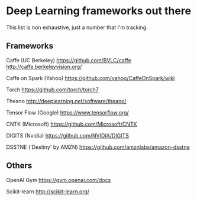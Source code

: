 #  Deep Learning frameworks out there

This list is non exhaustive, just a number that I'm tracking.

Frameworks
----------

Caffe (UC Berkeley)
	https://github.com/BVLC/caffe
	http://caffe.berkeleyvision.org/

Caffe on Spark (Yahoo)
	https://github.com/yahoo/CaffeOnSpark/wiki

Torch
	https://github.com/torch/torch7

Theano
	http://deeplearning.net/software/theano/

Tensor Flow (Google)
	https://www.tensorflow.org/

CNTK (Microsoft)
	https://github.com/Microsoft/CNTK

DIGITS (Nvidia)
	https://github.com/NVIDIA/DIGITS

DSSTNE ('Destiny' by AMZN)
	https://github.com/amznlabs/amazon-dsstne


Others
------

OpenAI Gym
	https://gym.openai.com/docs

Scikit-learn
	http://scikit-learn.org/

